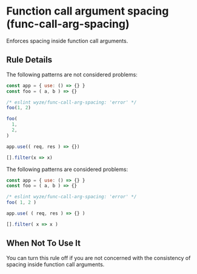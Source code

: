 # Function call argument spacing (func-call-arg-spacing)

Enforces spacing inside function call arguments.

## Rule Details

The following patterns are not considered problems:

```js
const app = { use: () => {} }
const foo = ( a, b ) => {}

/* eslint wyze/func-call-arg-spacing: 'error' */
foo(1, 2)

foo(
  1,
  2,
)

app.use(( req, res ) => {})

[].filter(x => x)
```

The following patterns are considered problems:

```js
const app = { use: () => {} }
const foo = ( a, b ) => {}

/* eslint wyze/func-call-arg-spacing: 'error' */
foo( 1, 2 )

app.use( ( req, res ) => {} )

[].filter( x => x )
```

## When Not To Use It

You can turn this rule off if you are not concerned with the consistency of spacing inside function call arguments.
